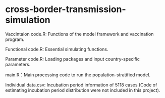 # cross-border-transmission-simulation
Vaccintaion code.R: Functions of the model framework and vaccination program.

Functional code.R: Essential simulating functions.

Parameter code.R:  Loading packages and input country-specific parameters.

main.R：Main processing code to run the population-stratified model.

Individual data.csv: Incubation period information of 5118 cases (Code of estimating incubation period distribution were not included in this project).

